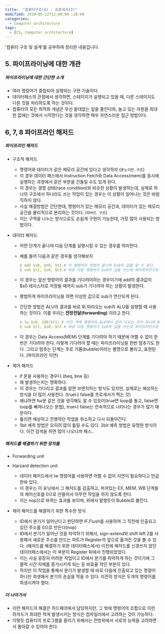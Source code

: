 ```yaml
---
title:  "컴퓨터구조(4) - 프로세서(2)"
modified: 2019-05-12T12:00:00-:30:00
categories:
  - Computer_architecture
tags:
  - [CS, Computer_architecture]
---
```


'컴퓨터 구조 및 설계'를 공부하여 정리한 내용입니다.

## 5. 파이프라이닝에 대한 개관

##### 파이프라이닝에 대한 간단한 소개

-   여러 명령어가 중첩되어 실행되는 구현 기술이다.
-   데이터패스의 관점에서 생각하면, 스테이지가 실행되고 있을 때, 다른 스테이지도 다른 것을 처리하도록 하는 것이다.
-   컴퓨터의 모든 최적화 개념은 우선 쓸데없는 일을 줄인다와, 놀고 있는 자원을 최대한 없애는 것에서 시작한다는 것을 생각하면 매우 자연스러운 접근 방법이다.

## 6, 7, 8 파이프라인 해저드

##### 파이프라인 해저드
-   구조적 해저드

    -   명령어와 데이터가 같은 메모리 공간에 있다고 생각하자 (`폰노이만 구조`)
    -   이 경우 데이터 패스에서 Instruction Fetch와 Data Access(mem)를 동시에 실행하는 과정에서 같은 부분을 건들일 수도 있게 된다.
    -   이 경우는 경쟁 상태(race condition)와 비슷한 상황이 발생하는데, 실제로 하나의 구조에서 하나라도 쓰는 작업이 있는 경우는 이 상황이 일어나는 것은 바람직하지 않다.
    -   사실 해결방법은 간단한데, 명령어가 있는 메모리 공간과, 데이터가 있는 메모리 공간을 물리적으로 분리하는 것이다. (`하버드 구조`)
    -   이는 구역을 나누는 방식으로도 손쉽게 구현이 가능한데, 가장 많이 사용되는 방법이다.

-   데이터 해저드

    -   어떤 단계가 끝나야 다음 단계를 실행시킬 수 있는 경우를 의미한다.
    -   예를 들어 다음과 같은 경우를 생각해보자

        ```yml
        $ add $s0, $t0, $t1 # 이 명령어의 작업이 끝나야 $s0의 값을 알 수 있다.
        $ sub $t2, $s0, $t3 # 바로 다음 명령어가 $s0의 값을 쓰는데 파이프라인으로 붙어서 거의 동시에 가고 있다.
        ```

    -   이 경우는 앞선 명령어의 결과를 기다려야하는 경우이기에 add의 결과값이 $s0 레지스터로 저장될 때까지 sub가 기다려야 하는 상황이 발생한다.
    -   평범하게 파이프라이닝을 하면 이상한 값으로 sub가 연산되게 된다.
    -   간단한 방법은 ALU의 결과를 바로 뒤 따라오는 sub의 ALU를 실행할 때 사용하는 것이다. 이를 우리는 **전방전달(forwarding)** 이라고 한다.

        ```yml
        $ lw $s0, 100($t1) # 이건 적재 명령어라 ALU에서 값이 나오는 것이 아니라 Data Access를 마쳐야 한다.
        $ sub $t2, $s0, $t3 # 바로 다음 명령어가 $s0의 값을 쓰는데 파이프라인으로 붙어서 거의 동시에 가고 있다.
        ```

    -   이 경우는 Data Access(MEM) 단계를 기다려야 하기 때문에 어쩔 수 없이 한번은 기다려야 한다. 이렇게 기다려야 할 때는 파이프라이닝을 한번 멈추기도 한다. 그리고 멈추는 단계는 주로 거품(bubble)이라는 별명으로 불리고, 표현된다. (파이프라인 지연)

-   제어 해저드
    - if 문을 사용하는 경우다 (beq, bne 등)
    - 왜 발생하는지는 명확하다.
    - 이 경우는 기다리고 결과를 알면 브랜치하는 방식도 있지만, 실제로는 예상하는 방식을 더 많이 사용한다. (true나 false를 프로세서가 찍는 것)
    - 왜냐하면 for문 같은 것을 생각해도 알 수 있듯이(true면 loop를 돌고, false면 loop를 빠져나오는 문법), true나 false는 연속적으로 나타나는 경우가 많기 때문이다.
    - 틀리면 예상하고 진행하던 작업을 취소하고 다시 되돌아간다.
    - 1bit 예측 방법은 오히려 많이 틀릴 수도 있다. 2bit 예측 방법은 유명한 방식이다. 이건 검색을 하면 많이 나오니까 패스..


##### 해저드를 해결하기 위한 장치들
- Forwarding unit
- Harzard detection unit
    - 데이터 해저드에서 lw 명령어를 사용하면 어쩔 수 없이 지연이 필요하다고 언급한바 있다.
    - 이 경우는 이 유닛에서 그 해저드를 검출하고, 퍼져있는 EX, MEM, WB 단계들의 제어신호를 0으로 만들어서 아무런 작업을 하지 않도록 한다.
    - 이는 nop으로 바뀌는 효과를 보이며, 위에서 말했듯이 Bubble로 불린다.

- 제어 해저드를 해결하기 위한 특수한 방식
    - ID에서 분기가 일어난다고 판단하면 IF.Flush를 사용하여 그 직전에 인출되고 있던 주소를 0으로 만든다(nop)
    - ID에서 분기가 일어난 것을 파악하기 위해서, sign-extend와 shift left 2를 사용해서 새로운 주소를 만드는 파트가 Register의 앞으로 옮겨진 것을 볼 수 있다. (해저드를 해결하기 위한 데이터패스에서) 이전에 해저드를 신경쓰지 않던 데이터패스에서는 이 부분이 Register 뒤에서 진행되었었다.
    - 이는 사실 굉장히 어려운 작업이고 ID에서 분기를 파악하게 하는 것이기에 그 클럭 시간 자체를 증가시키게 되는 등 비효율 적인 부분이 있다.
    - 하지만 이 작업을 통해서 분기가 발생할 때 바로 다음에 인출되고 있는 명령어 하나만 희생해서 분기의 손실을 막을 수 있다. 이전의 방식은 두개의 명령어를 희생시켜야 했다.


##### 더 나아가서
- 이런 해저드의 해결은 하드웨어에서 담당하지만, 그 밖에 명령어의 조합으로 이런 하자드가 최대한 적게 발생시키는 방식은 컴파일러에서 고려하는 것이 가능하다.
- 이렇듯 컴퓨터의 프로그램을 올리기 위해서는 전방위에서 서로의 능력을 고려하면서 돌아갈 수 있어야 한다.
